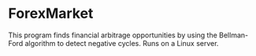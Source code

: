 # ForexMarket

This program finds financial arbitrage opportunities by using the Bellman-Ford algorithm to detect negative cycles. Runs on a Linux server.
